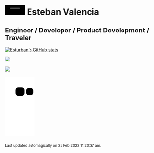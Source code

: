 # <video autoplay="" height="32" data-vscid="wxo1z48g0"><source src="https://www.estebanvalencia.com/me/tux.webm" type="video/webm"></video> Esteban Valencia

## Engineer / Developer / Product Development / Traveler

[![Esturban's GitHub stats](https://github-readme-stats.vercel.app/api?username=Esturban&count_private=true&show_icons=true&theme=algolia)](https://github.com/anuraghazra/github-readme-stats)

 <img height="165em" src="https://github-readme-stats.vercel.app/api/top-langs/?username=Esturban&layout=compact&theme=dark&title=Dialects"/>

<a href="https://www.linkedin.com/in/valest/" target="_blank"><img src="https://img.shields.io/badge/linkedin-valest-blue?style=for-the-badge&logo=linkedin" /></a>

![Snake animation](https://github.com/Esturban/Esturban/blob/output/github-contribution-grid-snake.svg)

<sub>Last updated automagically on 25 Feb 2022 11:20:37 am.</sub>
